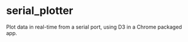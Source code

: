 serial_plotter
==============

Plot data in real-time from a serial port, using D3 in a Chrome packaged app.
